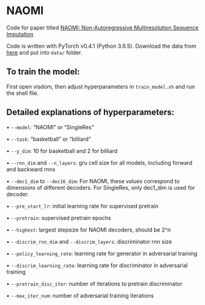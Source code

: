 # NAOMI

Code for paper titled [NAOMI: Non-Autoregressive Multiresolution Sequence Imputation](https://arxiv.org/abs/1901.10946)

Code is written with PyTorch v0.4.1 (Python 3.6.5). Download the data from [here](https://drive.google.com/open?id=17Ov4nwshLbn13w8qLuH8LNvzXzMTcjJt) and put into `data/` folder.

## To train the model:

First open visdom, then adjust hyperparameters in `train_model.sh` and run the shell file.

## Detailed explanations of hyperparameters:

•	`--model`: “NAOMI” or “SingleRes”

•	`--task`: “basketball” or “billiard”

•	`--y_dim`: 10 for basketball and 2 for billiard

•	`--rnn_dim` and `--n_layers`: gru cell size for all models, including forward and backward rnns

•	`--dec1_dim` to `--dec16_dim`: For NAOMI, these values correspond to dimensions of different decoders. For SingleRes, only dec1_dim is used for decoder.

•	`--pre_start_lr`: initial learning rate for supervised pretrain

•	`--pretrain`: supervised pretrain epochs

•	`--highest`: largest stepsize for NAOMI decoders, should be 2^n

•	`--discrim_rnn_dim` and `--discrim_layers`: discriminator rnn size

•	`--policy_learning_rate`: learning rate for generator in adversarial training

•	`--discrim_learning_rate`: learning rate for discriminator in adversarial training

•	`--pretrain_disc_iter`: number of iterations to pretrain discriminator

•	`--max_iter_num`: number of adversarial training iterations

